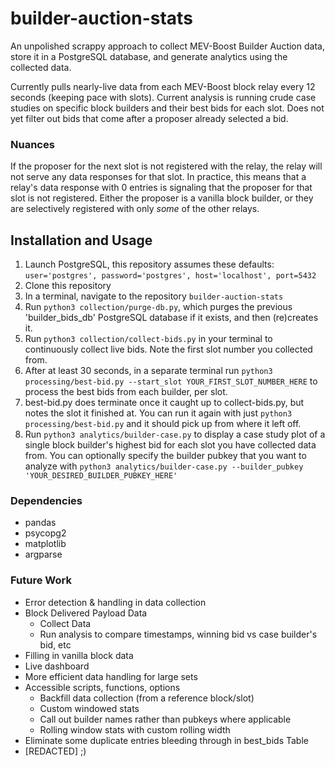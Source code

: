 # builder-auction-stats

An unpolished scrappy approach to collect MEV-Boost Builder Auction data, store it in a PostgreSQL database, and generate analytics using the collected data.

Currently pulls nearly-live data from each MEV-Boost block relay every 12 seconds (keeping pace with slots). Current analysis is running crude case studies on specific block builders and their best bids for each slot. Does not yet filter out bids that come after a proposer already selected a bid.

### Nuances
If the proposer for the next slot is not registered with the relay, the relay will not serve any data responses for that slot.
In practice, this means that a relay's data response with 0 entries is signaling that the proposer for that slot is not registered. Either the proposer is a vanilla block builder, or they are selectively registered with only *some* of the other relays.

## Installation and Usage
1. Launch PostgreSQL, this repository assumes these defaults: `user='postgres', password='postgres', host='localhost', port=5432`
2. Clone this repository
3. In a terminal, navigate to the repository `builder-auction-stats`
4. Run `python3 collection/purge-db.py`, which purges the previous 'builder_bids_db' PostgreSQL database if it exists, and then (re)creates it.
5. Run `python3 collection/collect-bids.py` in your terminal to continuously collect live bids. Note the first slot number you collected from.
6. After at least 30 seconds, in a separate terminal run `python3 processing/best-bid.py --start_slot YOUR_FIRST_SLOT_NUMBER_HERE` to process the best bids from each builder, per slot.
7. best-bid.py does terminate once it caught up to collect-bids.py, but notes the slot it finished at. You can run it again with just `python3 processing/best-bid.py` and it should pick up from where it left off.
8. Run `python3 analytics/builder-case.py` to display a case study plot of a single block builder's highest bid for each slot you have collected data from. You can optionally specify the builder pubkey that you want to analyze with `python3 analytics/builder-case.py --builder_pubkey 'YOUR_DESIRED_BUILDER_PUBKEY_HERE'`

### Dependencies
- pandas
- psycopg2
- matplotlib
- argparse

### Future Work
- Error detection & handling in data collection
- Block Delivered Payload Data
  - Collect Data
  - Run analysis to compare timestamps, winning bid vs case builder's bid, etc
- Filling in vanilla block data
- Live dashboard
- More efficient data handling for large sets
- Accessible scripts, functions, options
  - Backfill data collection (from a reference block/slot)
  - Custom windowed stats
  - Call out builder names rather than pubkeys where applicable
  - Rolling window stats with custom rolling width
- Eliminate some duplicate entries bleeding through in best_bids Table
- [REDACTED] ;)
